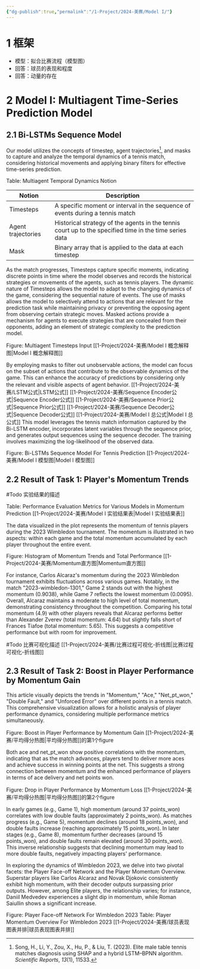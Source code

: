 ```yaml
---
{"dg-publish":true,"permalink":"/1-Project/2024-美赛/Model I/"}
---
```


# 1 框架
- 模型：拟合比赛流程（模型图）
- 回答：球员的表现和程度
- 回答：动量的存在
# 2 Model I: Multiagent Time-Series Prediction Model
## 2.1 Bi-LSTMs Sequence Model
Our model utilizes the concepts of timestep, agent trajectories[^1], and masks to capture and analyze the temporal dynamics of a tennis match, considering historical movements and applying binary filters for effective time-series prediction.

Table: Multiagent Temporal Dynamics Notion

| Notion | Description |
| ---- | ---- |
| Timesteps | A specific moment or interval in the sequence of events during a tennis match |
| Agent trajectories | Historical strategy of the agents in the tennis court up to the specified time in the time series data |
| Mask | Binary array that is applied to the data at each timestep |

As the match progresses, Timesteps capture specific moments, indicating discrete points in time where the model observes and records the historical strategies or movements of the agents, such as tennis players. The dynamic nature of Timesteps allows the model to adapt to the changing dynamics of the game, considering the sequential nature of events.  The use of masks allows the model to selectively attend to actions that are relevant for the prediction task while maintaining privacy or preventing the opposing agent from observing certain strategic moves. Masked actions provide a mechanism for agents to execute strategies that are concealed from their opponents, adding an element of strategic complexity to the prediction model.

Figure: Multiagent Timesteps Input
[[1-Project/2024-美赛/Model I 概念解释图\|Model I 概念解释图]]

By employing masks to filter out unobservable actions, the model can focus on the subset of actions that contribute to the observable dynamics of the game. This can enhance the accuracy of predictions by considering only the relevant and visible aspects of agent behavior.
[[1-Project/2024-美赛/LSTM公式\|LSTM公式]]
[[1-Project/2024-美赛/Sequence Encoder公式\|Sequence Encoder公式]]
[[1-Project/2024-美赛/Sequence Prior公式\|Sequence Prior公式]]
[[1-Project/2024-美赛/Sequence Decoder公式\|Sequence Decoder公式]]
[[1-Project/2024-美赛/Model I 总公式\|Model I 总公式]]
This model leverages the tennis match information captured by the Bi-LSTM encoder, incorporates latent variables through the sequence prior, and generates output sequences using the sequence decoder. The training involves maximizing the log-likelihood of the observed data.

Figure: Bi-LSTMs Sequence Model For Tennis Prediction
[[1-Project/2024-美赛/Model I 模型图\|Model I 模型图]]

## 2.2 Result of Task 1: Player's Momentum Trends
#Todo 实验结果的描述

Table: Performance Evaluation Metrics for Various Models in Momentum Prediction
[[1-Project/2024-美赛/Model I 实验结果表\|Model I 实验结果表]]

The data visualized in the plot represents the momentum of tennis players during the 2023 Wimbledon tournament. The momentum is illustrated in two aspects: within each game and the total momentum accumulated by each player throughout the entire event.

Figure: Histogram of Momentum Trends and Total Performance
[[1-Project/2024-美赛/Momentum直方图\|Momentum直方图]]

For instance, Carlos Alcaraz's momentum during the 2023 Wimbledon tournament exhibits fluctuations across various games. Notably, in the match "2023-wimbledon-1301," Game 2 stands out with the highest momentum (0.9038), while Game 7 reflects the lowest momentum (0.0095). Overall, Alcaraz maintains a moderate to high level of total momentum, demonstrating consistency throughout the competition.
Comparing his total momentum (4.9) with other players reveals that Alcaraz performs better than Alexander Zverev (total momentum: 4.64) but slightly falls short of Frances Tiafoe (total momentum: 5.65). This suggests a competitive performance but with room for improvement.

#Todo 比赛可视化描述
[[1-Project/2024-美赛/比赛过程可视化-折线图\|比赛过程可视化-折线图]]

## 2.3 Result of Task 2: Boost in Player Performance by Momentum Gain
This article visually depicts the trends in "Momentum," "Ace," "Net_pt_won," "Double Fault," and "Unforced Error" over different points in a tennis match. This comprehensive visualization allows for a holistic analysis of player performance dynamics, considering multiple performance metrics simultaneously.

Figure: Boost in Player Performance by Momentum Gain
[[1-Project/2024-美赛/平均得分热图\|平均得分热图]]的第1个figure

Both ace and net_pt_won show positive correlations with the momentum, indicating that as the match advances, players tend to deliver more aces and achieve success in winning points at the net. This suggests a strong connection between momentum and the enhanced performance of players in terms of ace delivery and net points won.

Figure: Drop in Player Performance by Momentum Loss
[[1-Project/2024-美赛/平均得分热图\|平均得分热图]]的第2个figure

In early games (e.g., Game 1), high momentum (around 37 points_won) correlates with low double faults (approximately 2 points_won). As matches progress (e.g., Game 5), momentum declines (around 18 points_won), and double faults increase (reaching approximately 15 points_won). In later stages (e.g., Game 8), momentum further decreases (around 15 points_won), and double faults remain elevated (around 30 points_won). This inverse relationship suggests that declining momentum may lead to more double faults, negatively impacting players' performance.

In exploring the dynamics of Wimbledon 2023, we delve into two pivotal facets: the Player Face-off Network and the Player Momentum Overview. Superstar players like Carlos Alcaraz and Novak Djokovic consistently exhibit high momentum, with their decoder outputs surpassing prior outputs. However, among Elite players, the relationship varies; for instance, Daniil Medvedev experiences a slight dip in momentum, while Roman Saiullin shows a significant increase.

Figure: Player Face-off Network For Wimbledon 2023
Table: Player Momentum Overview For Wimbledon 2023
[[1-Project/2024-美赛/球员表现图表并排\|球员表现图表并排]]


[^1]: Song, H., Li, Y., Zou, X., Hu, P., & Liu, T. (2023). Elite male table tennis matches diagnosis using SHAP and a hybrid LSTM–BPNN algorithm. _Scientific Reports_, _13_(1), 11533.